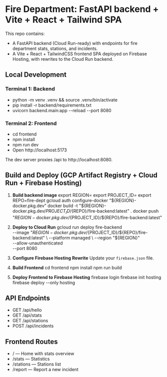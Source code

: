 # Fire Department: FastAPI backend + Vite + React + Tailwind SPA

This repo contains:
- A FastAPI backend (Cloud Run-ready) with endpoints for fire department stats, stations, and incidents.
- A Vite + React + TailwindCSS frontend SPA deployed on Firebase Hosting, with rewrites to the Cloud Run backend.

## Local Development

### Terminal 1: Backend
- python -m venv .venv && source .venv/bin/activate
- pip install -r backend/requirements.txt
- uvicorn backend.main:app --reload --port 8080

### Terminal 2: Frontend
- cd frontend
- npm install
- npm run dev
- Open http://localhost:5173

The dev server proxies /api to http://localhost:8080.

## Build and Deploy (GCP Artifact Registry + Cloud Run + Firebase Hosting)

1. **Build backend image**
      export REGION=<your-region>
   export PROJECT_ID=<your-gcp-project-id>
   export REPO=fire-dept
   gcloud auth configure-docker "${REGION}-docker.pkg.dev"
   docker build -t "${REGION}-docker.pkg.dev/${PROJECT_ID}/${REPO}/fire-backend:latest" .
   docker push "${REGION}-docker.pkg.dev/${PROJECT_ID}/${REPO}/fire-backend:latest"
   
2. **Deploy to Cloud Run**
      gcloud run deploy fire-backend \
      --image "${REGION}-docker.pkg.dev/${PROJECT_ID}/${REPO}/fire-backend:latest" \
      --platform managed \
      --region "${REGION}" \
      --allow-unauthenticated \
      --port 8080
   
3. **Configure Firebase Hosting Rewrite**
   Update your `firebase.json` file.

4. **Build Frontend**
      cd frontend
   npm install
   npm run build
   
5. **Deploy Frontend to Firebase Hosting**
      firebase login
   firebase init hosting
   firebase deploy --only hosting
   
## API Endpoints
- GET /api/hello
- GET /api/stats
- GET /api/stations
- POST /api/incidents

## Frontend Routes
- / — Home with stats overview
- /stats — Statistics
- /stations — Stations list
- /report — Report a new incident